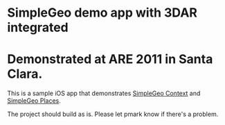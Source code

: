 # SimpleGeo demo app with 3DAR integrated 
# Demonstrated at ARE 2011 in Santa Clara.

This is a sample iOS app that demonstrates [SimpleGeo
Context](http://simplegeo.com/products/context/) and [SimpleGeo
Places](http://simplegeo.com/products/places/).

The project should build as is. Please let pmark know if there's a problem.
